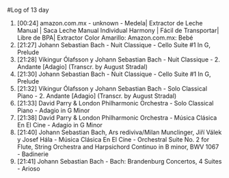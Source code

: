 #Log of 13 day

1. [00:24] amazon.com.mx - unknown - Medela| Extractor de Leche Manual | Saca Leche Manual Individual Harmony | Fácil de Transportar| Libre de BPA| Extractor Color Amarillo: Amazon.com.mx: Bebé
1. [21:27] Johann Sebastian Bach - Nuit Classique - Cello Suite #1 In G, Prelude
1. [21:28] Víkingur Ólafsson y Johann Sebastian Bach - Nuit Classique - 2. Andante [Adagio] (Transcr. by August Stradal)
1. [21:30] Johann Sebastian Bach - Nuit Classique - Cello Suite #1 In G, Prelude
1. [21:32] Víkingur Ólafsson y Johann Sebastian Bach - Solo Classical Piano - 2. Andante [Adagio] (Transcr. by August Stradal)
1. [21:33] David Parry & London Philharmonic Orchestra - Solo Classical Piano - Adagio in G Minor
1. [21:38] David Parry & London Philharmonic Orchestra - Música Clásica En El Cine - Adagio in G Minor
1. [21:40] Johann Sebastian Bach, Ars rediviva/Milan Munclinger, Jiří Válek y Josef Hála - Música Clásica En El Cine - Orchestral Suite No. 2 for Flute, String Orchestra and Harpsichord Continuo in B minor, BWV 1067 - Badinerie
1. [21:41] Johann Sebastian Bach - Bach:  Brandenburg Concertos, 4 Suites - Arioso
